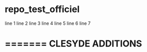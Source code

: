 # repo_test_officiel
line 1
line 2
line 3
line 4
line 5
line 6
line 7

=======
CLESYDE ADDITIONS
======
